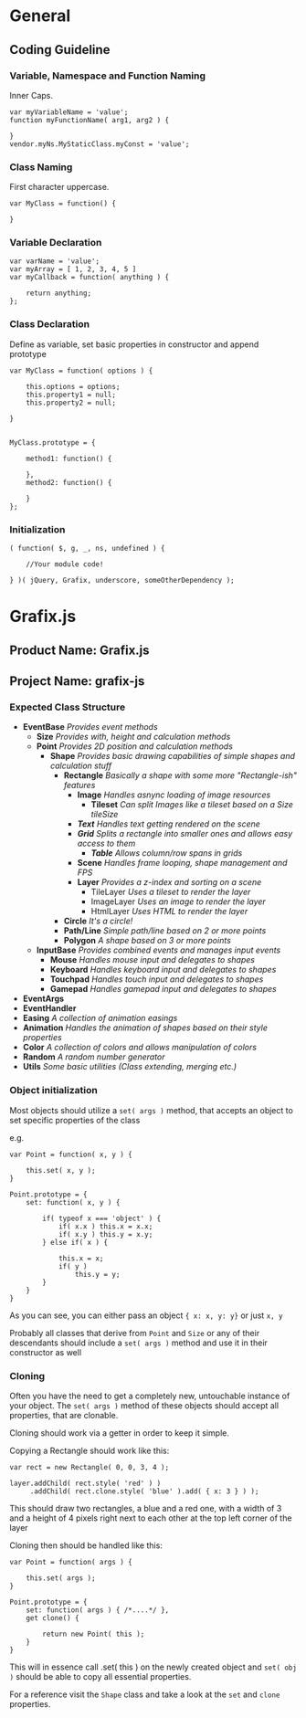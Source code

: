 General
=======

## Coding Guideline

### Variable, Namespace and Function Naming

Inner Caps.

    var myVariableName = 'value';
    function myFunctionName( arg1, arg2 ) {

    }
    vendor.myNs.MyStaticClass.myConst = 'value';


### Class Naming

First character uppercase.

    var MyClass = function() {

    }

### Variable Declaration

    var varName = 'value';
    var myArray = [ 1, 2, 3, 4, 5 ]
    var myCallback = function( anything ) {
        
        return anything;
    };

### Class Declaration

Define as variable, set basic properties in constructor and
append prototype

    var MyClass = function( options ) {
        
        this.options = options;
        this.property1 = null;
        this.property2 = null;

    }


    MyClass.prototype = {

        method1: function() {

        },
        method2: function() {

        }
    };

### Initialization

    ( function( $, g, _, ns, undefined ) {

        //Your module code!

    } )( jQuery, Grafix, underscore, someOtherDependency );



Grafix.js
=========


## Product Name: Grafix.js
## Project Name: grafix-js


### Expected Class Structure


- **EventBase** _Provides event methods_
    - **Size** _Provides with, height and calculation methods_
    - **Point** _Provides 2D position and calculation methods_
        - **Shape** _Provides basic drawing capabilities of simple shapes and calculation stuff_
            - **Rectangle** _Basically a shape with some more "Rectangle-ish" features_
                - **Image** _Handles asnync loading of image resources_
                    - **Tileset** _Can split Images like a tileset based on a Size tileSize_
                - ***Text*** _Handles text getting rendered on the scene_
                - ***Grid*** _Splits a rectangle into smaller ones and allows easy access to them_
                    - ***Table*** _Allows column/row spans in grids_
                - **Scene** _Handles frame looping, shape management and FPS_
                - **Layer** _Provides a z-index and sorting on a scene_
                    - TileLayer _Uses a tileset to render the layer_
                    - ImageLayer _Uses an image to render the layer_
                    - HtmlLayer _Uses HTML to render the layer_
            - **Circle** _It's a circle!_
            - **Path/Line** _Simple path/line based on 2 or more points_
            - **Polygon** _A shape based on 3 or more points_
    - **InputBase** _Provides combined events and manages input events_
        - **Mouse** _Handles mouse input and delegates to shapes_
        - **Keyboard** _Handles keyboard input and delegates to shapes_
        - **Touchpad** _Handles touch input and delegates to shapes_
        - **Gamepad** _Handles gamepad input and delegates to shapes_
- **EventArgs**
- **EventHandler**
- **Easing** _A collection of animation easings_
- **Animation** _Handles the animation of shapes based on their style properties_
- **Color** _A collection of colors and allows manipulation of colors_
- **Random** _A random number generator_
- **Utils** _Some basic utilities (Class extending, merging etc.)_


### Object initialization

Most objects should utilize a `set( args )` method, that accepts an object to set
specific properties of the class

e.g.

    var Point = function( x, y ) {
        
        this.set( x, y );
    }
    
    Point.prototype = {
        set: function( x, y ) {
            
            if( typeof x === 'object' ) {
                if( x.x ) this.x = x.x;
                if( x.y ) this.y = x.y;
            } else if( x ) {
                
                this.x = x;
                if( y )
                    this.y = y;
            }
        }
    }

As you can see, you can either pass an object `{ x: x, y: y}` or just `x, y`

Probably all classes that derive from `Point` and `Size` or any of their
descendants should include a `set( args )` method and use it in their constructor as well


### Cloning

Often you have the need to get a completely new, untouchable instance of your object.
The `set( args )` method of these objects should accept all properties, that are clonable.

Cloning should work via a getter in order to keep it simple.

Copying a Rectangle should work like this:
    
    var rect = new Rectangle( 0, 0, 3, 4 );
    
    layer.addChild( rect.style( 'red' ) )
         .addChild( rect.clone.style( 'blue' ).add( { x: 3 } ) );
    
This should draw two rectangles, a blue and a red one, with a width of 3 and a height of 4 pixels right next to each other at the top left corner of the layer

Cloning then should be handled like this:

    var Point = function( args ) {
        
        this.set( args );
    }

    Point.prototype = {
        set: function( args ) { /*....*/ },
        get clone() {
            
            return new Point( this );
        }
    }

This will in essence call .set( this ) on the newly created object and `set( obj )` should
be able to copy all essential properties.

For a reference visit the `Shape` class and take a look at the `set` and `clone` properties.